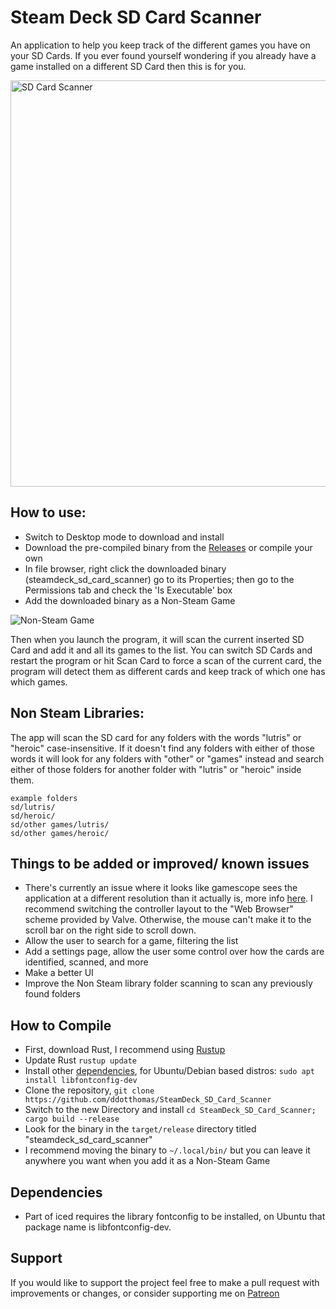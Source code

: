 # Steam Deck SD Card Scanner

 An application to help you keep track of the different games you have on your SD Cards. If you ever found yourself wondering if you already have a game installed on a different SD Card then this is for you.

<img alt="SD Card Scanner" src="https://i.imgur.com/7x6iNhv.jpg" width=650>

## How to use:

- Switch to Desktop mode to download and install
- Download the pre-compiled binary from the [Releases](https://github.com/ddotthomas/SteamDeck_SD_Card_Scanner/releases) or compile your own
- In file browser, right click the downloaded binary (steamdeck_sd_card_scanner) go to its Properties; then go to the Permissions tab and check the 'Is Executable' box
- Add the downloaded binary as a Non-Steam Game

<img alt="Non-Steam Game" src="https://snowydunestorage.blob.core.windows.net/web/pinmore/howto/non-steam-1.png">

Then when you launch the program, it will scan the current inserted SD Card and add it and all its games to the list. You can switch SD Cards and restart the program or hit Scan Card to force a scan of the current card, the program will detect them as different cards and keep track of which one has which games.

## Non Steam Libraries:

The app will scan the SD card for any folders with the words "lutris" or "heroic" case-insensitive. If it doesn't find any folders with either of those words it will look for any folders with "other" or "games" instead and search either of those folders for another folder with "lutris" or "heroic" inside them.

```
example folders
sd/lutris/
sd/heroic/
sd/other games/lutris/
sd/other games/heroic/
```

## Things to be added or improved/ known issues

- There's currently an issue where it looks like gamescope sees the application at a different resolution than it actually is, more info [here](https://www.reddit.com/r/SteamDeck/comments/10jk36q/having_issues_with_the_windows_size_while/). I recommend switching the controller layout to the "Web Browser" scheme provided by Valve. Otherwise, the mouse can't make it to the scroll bar on the right side to scroll down.
- Allow the user to search for a game, filtering the list
- Add a settings page, allow the user some control over how the cards are identified, scanned, and more
- Make a better UI
- Improve the Non Steam library folder scanning to scan any previously found folders

## How to Compile

- First, download Rust, I recommend using [Rustup](https://www.rust-lang.org/tools/install)
- Update Rust ```rustup update```
- Install other [dependencies](#dependencies), for Ubuntu/Debian based distros: ```sudo apt install libfontconfig-dev```
- Clone the repository, ```git clone https://github.com/ddotthomas/SteamDeck_SD_Card_Scanner```
- Switch to the new Directory and install ```cd SteamDeck_SD_Card_Scanner; cargo build --release```
- Look for the binary in the ```target/release``` directory titled "steamdeck_sd_card_scanner"
- I recommend moving the binary to ```~/.local/bin/``` but you can leave it anywhere you want when you add it as a Non-Steam Game

## Dependencies 

 - Part of iced requires the library fontconfig to be installed, on Ubuntu that package name is libfontconfig-dev. 

## Support

If you would like to support the project feel free to make a pull request with improvements or changes, or consider supporting me on [Patreon](https://www.patreon.com/ddotthomas)


